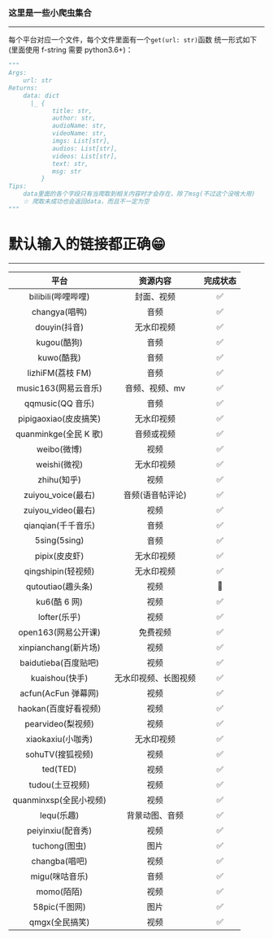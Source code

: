 ### 这里是一些小爬虫集合

---

每个平台对应一个文件，每个文件里面有一个`get(url: str)`函数 统一形式如下(里面使用 f-string 需要 python3.6+)：

```python
"""
Args:
    url: str
Returns:
    data: dict
      |_ {
            title: str,
            author: str,
            audioName: str,
            videoName: str,
            imgs: List[str],
            audios: List[str],
            videos: List[str],
            text: str,
            msg: str
         }
Tips:
    data里面的各个字段只有当爬取到相关内容时才会存在，除了msg(不过这个没啥大用)
    ☆ 爬取未成功也会返回data，而且不一定为空
"""
```

# 默认输入的链接都正确:grin:

---

|          平台          |       资源内容       |      完成状态      |
| :--------------------: | :------------------: | :----------------: |
|   bilibili(哔哩哔哩)   |      封面、视频      | :white_check_mark: |
|     changya(唱鸭)      |         音频         | :white_check_mark: |
|      douyin(抖音)      |      无水印视频      | :white_check_mark: |
|      kugou(酷狗)       |         音频         | :white_check_mark: |
|       kuwo(酷我)       |         音频         | :white_check_mark: |
|    lizhiFM(荔枝 FM)    |         音频         | :white_check_mark: |
|  music163(网易云音乐)  |    音频、视频、mv    | :white_check_mark: |
|    qqmusic(QQ 音乐)    |         音频         | :white_check_mark: |
| pipigaoxiao(皮皮搞笑)  |      无水印视频      | :white_check_mark: |
| quanminkge(全民 K 歌)  |      音频或视频      | :white_check_mark: |
|      weibo(微博)       |         视频         | :white_check_mark: |
|      weishi(微视)      |      无水印视频      | :white_check_mark: |
|      zhihu(知乎)       |         视频         | :white_check_mark: |
|   zuiyou_voice(最右)   |   音频(语音帖评论)   | :white_check_mark: |
|   zuiyou_video(最右)   |         视频         | :white_check_mark: |
|   qianqian(千千音乐)   |         音频         | :white_check_mark: |
|      5sing(5sing)      |         音频         | :white_check_mark: |
|     pipix(皮皮虾)      |      无水印视频      | :white_check_mark: |
|   qingshipin(轻视频)   |      无水印视频      | :white_check_mark: |
|   qutoutiao(趣头条)    |         视频         |       :dash:       |
|      ku6(酷 6 网)      |         视频         | :white_check_mark: |
|      lofter(乐乎)      |         视频         | :white_check_mark: |
|  open163(网易公开课)   |       免费视频       | :white_check_mark: |
|  xinpianchang(新片场)  |         视频         | :white_check_mark: |
|  baidutieba(百度贴吧)  |         视频         | :white_check_mark: |
|     kuaishou(快手)     | 无水印视频、长图视频 | :white_check_mark: |
|  acfun(AcFun 弹幕网)   |         视频         | :white_check_mark: |
|  haokan(百度好看视频)  |         视频         | :white_check_mark: |
|   pearvideo(梨视频)    |         视频         | :white_check_mark: |
|   xiaokaxiu(小咖秀)    |      无水印视频      | :white_check_mark: |
|    sohuTV(搜狐视频)    |         视频         | :white_check_mark: |
|        ted(TED)        |         视频         | :white_check_mark: |
|    tudou(土豆视频)     |         视频         | :white_check_mark: |
| quanminxsp(全民小视频) |         视频         | :white_check_mark: |
|       lequ(乐趣)       |    背景动图、音频    | :white_check_mark: |
|   peiyinxiu(配音秀)    |         视频         | :white_check_mark: |
|     tuchong(图虫)      |         图片         | :white_check_mark: |
|     changba(唱吧)      |         视频         | :white_check_mark: |
|     migu(咪咕音乐)     |         音频         | :white_check_mark: |
|       momo(陌陌)       |         视频         | :white_check_mark: |
|     58pic(千图网)      |         图片         | :white_check_mark: |
|     qmgx(全民搞笑)     |         视频         | :white_check_mark: |
